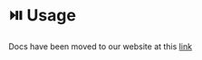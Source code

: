 # ⏯️ Usage

Docs have been moved to our website at this [link](https://tomatophp.com/en/open-source/filament-plugins)
